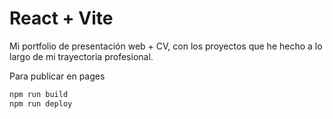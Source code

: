 
# React + Vite

Mi portfolio de presentación web + CV, con los proyectos que he hecho a lo largo de mi trayectoria profesional.

Para publicar en pages

```bash
npm run build
npm run deploy
```
